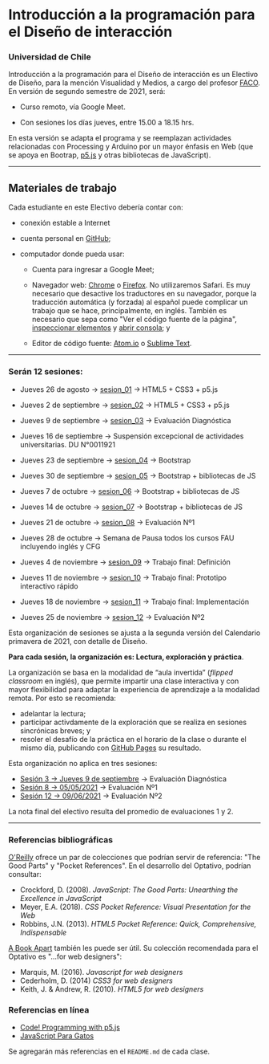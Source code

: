 # Introducción a la programación para el Diseño de interacción

### Universidad de Chile

Introducción a la programación para el Diseño de interacción es un Electivo de Diseño, para la mención Visualidad y Medios, a cargo del profesor [FACO](https://faco.cl/). En versión de segundo semestre de 2021, será: 

- Curso remoto, vía Google Meet.

- Con sesiones los días jueves, entre 15.00 a 18.15 hrs. 

En esta versión se adapta el programa y se reemplazan actividades relacionadas con Processing y Arduino por un mayor énfasis en Web (que se apoya en Bootrap, [p5.js](https://p5js.org/es) y otras bibliotecas de JavaScript).

- - - - - - - - - -

## Materiales de trabajo

Cada estudiante en este Electivo debería contar con:

- conexión estable a Internet

- cuenta personal en [GitHub](https://github.com/join);

- computador donde pueda usar:

  - Cuenta para ingresar a Google Meet;

  - Navegador web: [Chrome](https://www.google.com/intl/es-419/chrome/) o [Firefox](https://www.mozilla.org/es-CL/firefox/new/). No utilizaremos Safari. Es muy necesario que desactive los traductores en su navegador, porque la traducción automática (y forzada) al español puede complicar un trabajo que se hace, principalmente, en inglés. También es necesario que sepa como "Ver el código fuente de la página", [inspeccionar elementos](https://support.hostinger.es/es/articles/2333029-como-inspeccionar-los-elementos-del-sitio-web) y [abrir consola](https://transferwise.com/es/help/articles/2954851/como-abrir-la-consola-de-tu-navegador); y

  - Editor de código fuente: [Atom.io](https://atom.io/) o [Sublime Text](https://www.sublimetext.com/).

- - - - - - - - -

### Serán 12 sesiones:

- Jueves 26 de agosto → [sesion_01](https://github.com/profesorfaco/interaccion/tree/main/sesion_01) → HTML5 + CSS3 + p5.js

- Jueves 2 de septiembre → [sesion_02](https://github.com/profesorfaco/interaccion/tree/main/sesion_02) → HTML5 + CSS3 + p5.js

- Jueves 9 de septiembre → [sesion_03](https://github.com/profesorfaco/interaccion/tree/main/sesion_03) → Evaluación Diagnóstica

- Jueves 16 de septiembre → Suspensión excepcional de actividades universitarias. DU N°0011921

- Jueves 23 de septiembre → [sesion_04](https://github.com/profesorfaco/interaccion/tree/main/sesion_04) → Bootstrap

- Jueves 30 de septiembre → [sesion_05](https://github.com/profesorfaco/interaccion/tree/main/sesion_05) → Bootstrap + bibliotecas de JS 

- Jueves 7 de octubre → [sesion_06](https://github.com/profesorfaco/interaccion/tree/main/sesion_06) →  Bootstrap + bibliotecas de JS

- Jueves 14 de octubre → [sesion_07](https://github.com/profesorfaco/interaccion/tree/main/sesion_07) → Bootstrap + bibliotecas de JS

- Jueves 21 de octubre → [sesion_08](https://github.com/profesorfaco/interaccion/tree/main/sesion_08) → Evaluación Nº1

- Jueves 28 de octubre → Semana de Pausa todos los cursos FAU incluyendo inglés y CFG

- Jueves 4 de noviembre → [sesion_09](https://github.com/profesorfaco/interaccion/tree/main/sesion_09) → Trabajo final: Definición

- Jueves 11 de noviembre → [sesion_10](https://github.com/profesorfaco/interaccion/tree/main/sesion_10) → Trabajo final: Prototipo interactivo rápido 

- Jueves 18 de noviembre → [sesion_11](https://github.com/profesorfaco/interaccion/tree/main/sesion_11) → Trabajo final: Implementación 

- Jueves 25 de noviembre → [sesion_12](https://github.com/profesorfaco/interaccion/tree/main/sesion_12) → Evaluación Nº2   

Esta organización de sesiones se ajusta a la segunda versión del Calendario primavera de 2021, con detalle de Diseño. 

**Para cada sesión, la organización es: Lectura, exploración y práctica**. 

La organización se basa en la modalidad de “aula invertida” (*flipped classroom* en inglés), que permite impartir una clase interactiva y con mayor flexibilidad para adaptar la experiencia de aprendizaje a la modalidad remota. Por esto se recomienda:

- adelantar la lectura; 
- participar activdamente de la exploración que se realiza en sesiones sincrónicas breves; y 
- resoler el desafío de la práctica en el horario de la clase o durante el mismo día, publicando con [GitHub Pages](https://docs.github.com/es/github/working-with-github-pages/configuring-a-publishing-source-for-your-github-pages-site) su resultado.

Esta organización no aplica en tres sesiones:

- [Sesión 3 → Jueves 9 de septiembre](https://github.com/profesorfaco/interaccion/tree/main/sesion_1) → Evaluación Diagnóstica
- [Sesión 8 → 05/05/2021](https://github.com/profesorfaco/interaccion/tree/main/sesion_1) → Evaluación Nº1
- [Sesión 12 → 09/06/2021](hhttps://github.com/profesorfaco/interaccion/tree/main/sesion_1) → Evaluación Nº2

La nota final del electivo resulta del promedio de evaluaciones 1 y 2.

- - - - - - - 

### Referencias bibliográficas

[O'Reilly](http://shop.oreilly.com/) ofrece un par de colecciones que podrían servir de referencia: "The Good Parts" y "Pocket References". En el desarrollo del Optativo, podrían consultar: 

- Crockford, D. (2008). *JavaScript: The Good Parts: Unearthing the Excellence in JavaScript*
- Meyer, E.A. (2018). *CSS Pocket Reference: Visual Presentation for the Web*
- Robbins, J.N. (2013). *HTML5 Pocket Reference: Quick, Comprehensive, Indispensable*

[A Book Apart](https://abookapart.com/) también les puede ser útil. Su colección recomendada para el Optativo es "…for web designers":

- Marquis, M. (2016). *Javascript for web designers*
- Cederholm, D. (2014) *CSS3 for web designers*
- Keith, J. & Andrew, R. (2010). *HTML5 for web designers*

### Referencias en línea

- [Code! Programming with p5.js](https://youtube.com/playlist?list=PLRqwX-V7Uu6Zy51Q-x9tMWIv9cueOFTFA)
- [JavaScript Para Gatos](https://jsparagatos.com/)

Se agregarán más referencias en el `README.md` de cada clase.
